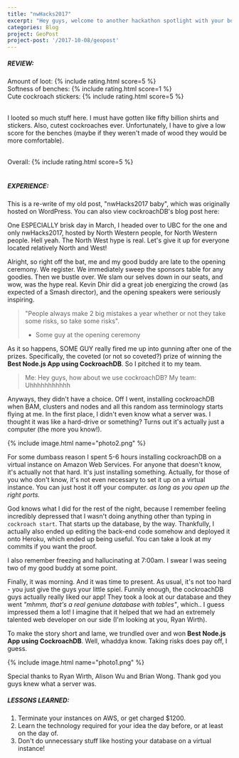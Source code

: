 ```yaml
---
title: "nwHacks2017"
excerpt: "Hey guys, welcome to another hackathon spotlight with your boy, Phreaky."
categories: Blog
project: GeoPost
project-post: '/2017-10-08/geopost'
---
```


##### REVIEW:
<div>
Amount of loot: {% include rating.html score=5 %}<br>
Softness of benches: {% include rating.html score=1 %}<br>
Cute cockroach stickers: {% include rating.html score=5 %}<br><br>

I looted so much stuff here. I must have gotten like fifty billion shirts and stickers. Also, cutest cockroaches ever. Unfortunately, I have to give a low score for the benches (maybe if they weren't made of wood they would be more comfortable).<br><br>

Overall: {% include rating.html score=5 %}<br><br>
</div>


##### EXPERIENCE:

This is a re-write of my old post, "nwHacks2017 baby", which was originally hosted on WordPress.
You can also view cockroachDB's blog post here:

One ESPECIALLY brisk day in March, I headed over to UBC for the one and only nwHacks2017, hosted by North Western people, for North Western people. Hell yeah. The North West hype is real. Let's give it up for everyone located relatively North and West!

Alright, so right off the bat, me and my good buddy are late to the opening ceremony. We register. We immediately sweep the sponsors table for any goodies. Then we bustle over. We slam our selves down in our seats, and wow, was the hype real. Kevin Dhir did a great job energizing the crowd (as expected of a Smash director), and the opening speakers were seriously inspiring.

> "People always make 2 big mistakes a year whether or not they take some risks, so take some risks".
> - Some guy at the opening ceremony

As it so happens, SOME GUY really fired me up into gunning after one of the prizes. Specifically, the coveted (or not so coveted?) prize of winning the <b>Best Node.js App using CockroachDB</b>. So I pitched it to my team.

> Me: Hey guys, how about we use cockroachDB?
> My team: Uhhhhhhhhhhh

Anyways, they didn't have a choice. Off I went, installing cockroachDB when BAM, clusters and nodes and all this random ass terminology starts flying at me. In the first place, I didn't even know what a server was. I thought it was like a hard-drive or something? Turns out it's actually just a computer (the more you know!).

{% include image.html name="photo2.png" %}

For some dumbass reason I spent 5-6 hours installing cockroachDB on a virtual instance on Amazon Web Services. For anyone that doesn't know, it's actually not that hard. It's just installing something. Actually, for those of you who don't know, it's not even necessary to set it up on a virtual instance. You can just host it off your computer. <i>as long as you open up the right ports.</i>

God knows what I did for the rest of the night, because I remember feeling incredibly depressed that I wasn't doing anything other than typing in `cockroach start`. That starts up the database, by the way. Thankfully, I actually also ended up editing the back-end code somehow and deployed it onto Heroku, which ended up being useful. You can take a look at my commits if you want the proof.

I also remember freezing and hallucinating at 7:00am. I swear I was seeing two of my good buddy at some point.

Finally, it was morning. And it was time to present. As usual, it's not too hard - you just give the guys your little spiel. Funnily enough, the cockroachDB guys actually really liked our app! They took a look at our database and they went <i>"mhmm, that's a real geniune database with tables"</i>, which.. I guess impressed them a lot! I imagine that it helped that we had an extremely talented web developer on our side (I'm looking at you, Ryan Wirth).

To make the story short and lame, we trundled over and won <b>Best Node.js App using CockroachDB</b>. Well, whaddya know. Taking risks does pay off, I guess.

{% include image.html name="photo1.png" %}

Special thanks to Ryan Wirth, Alison Wu and Brian Wong. Thank god you guys knew what a server was.

##### LESSONS LEARNED:
1. Terminate your instances on AWS, or get charged $1200.
2. Learn the technology required for your idea the day before, or at least on the day of.
3. Don't do unnecessary stuff like hosting your database on a virtual instance!
